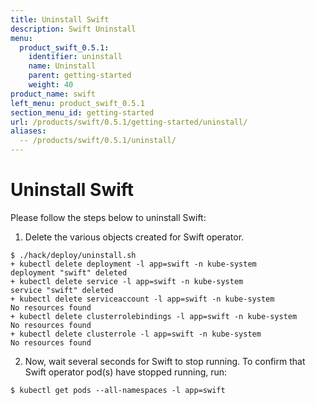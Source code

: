 ```yaml
---
title: Uninstall Swift
description: Swift Uninstall
menu:
  product_swift_0.5.1:
    identifier: uninstall
    name: Uninstall
    parent: getting-started
    weight: 40
product_name: swift
left_menu: product_swift_0.5.1
section_menu_id: getting-started
url: /products/swift/0.5.1/getting-started/uninstall/
aliases:
  -- /products/swift/0.5.1/uninstall/
---
```


# Uninstall Swift
Please follow the steps below to uninstall Swift:

1. Delete the various objects created for Swift operator.
```console
$ ./hack/deploy/uninstall.sh
+ kubectl delete deployment -l app=swift -n kube-system
deployment "swift" deleted
+ kubectl delete service -l app=swift -n kube-system
service "swift" deleted
+ kubectl delete serviceaccount -l app=swift -n kube-system
No resources found
+ kubectl delete clusterrolebindings -l app=swift -n kube-system
No resources found
+ kubectl delete clusterrole -l app=swift -n kube-system
No resources found
```

2. Now, wait several seconds for Swift to stop running. To confirm that Swift operator pod(s) have stopped running, run:
```console
$ kubectl get pods --all-namespaces -l app=swift
```
